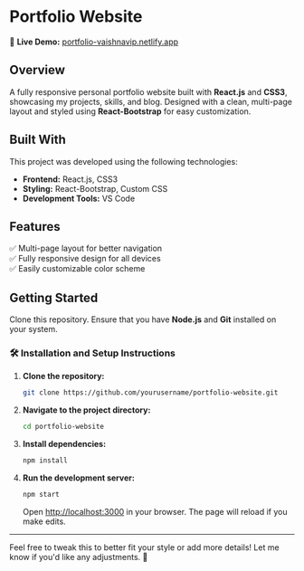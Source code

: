 # **Portfolio Website**

🔗 **Live Demo:** [portfolio-vaishnavip.netlify.app](https://portfolio-vaishnavip.netlify.app/)


## **Overview**  
A fully responsive personal portfolio website built with **React.js** and **CSS3**, showcasing my projects, skills, and blog. Designed with a clean, multi-page layout and styled using **React-Bootstrap** for easy customization.

## **Built With**  
This project was developed using the following technologies:  
- **Frontend:** React.js, CSS3  
- **Styling:** React-Bootstrap, Custom CSS  
- **Development Tools:** VS Code  

## **Features**  
✅ Multi-page layout for better navigation  
✅ Fully responsive design for all devices  
✅ Easily customizable color scheme  

## **Getting Started**  
Clone this repository. Ensure that you have **Node.js** and **Git** installed on your system.

### **🛠 Installation and Setup Instructions**  

1. **Clone the repository:**  
    ```bash
    git clone https://github.com/yourusername/portfolio-website.git
    ```
2. **Navigate to the project directory:**  
    ```bash
    cd portfolio-website
    ```
3. **Install dependencies:**  
    ```bash
    npm install
    ```
4. **Run the development server:**  
    ```bash
    npm start
    ```
    Open [http://localhost:3000](http://localhost:3000) in your browser. The page will reload if you make edits.

---

Feel free to tweak this to better fit your style or add more details! Let me know if you'd like any adjustments. 🚀
